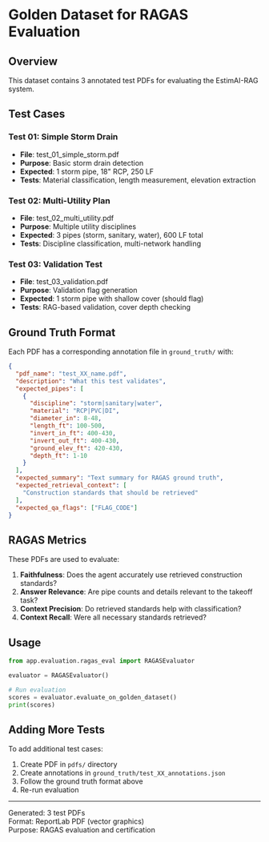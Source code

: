 # Golden Dataset for RAGAS Evaluation

## Overview

This dataset contains 3 annotated test PDFs for evaluating the EstimAI-RAG system.

## Test Cases

### Test 01: Simple Storm Drain
- **File**: test_01_simple_storm.pdf
- **Purpose**: Basic storm drain detection
- **Expected**: 1 storm pipe, 18" RCP, 250 LF
- **Tests**: Material classification, length measurement, elevation extraction

### Test 02: Multi-Utility Plan
- **File**: test_02_multi_utility.pdf
- **Purpose**: Multiple utility disciplines
- **Expected**: 3 pipes (storm, sanitary, water), 600 LF total
- **Tests**: Discipline classification, multi-network handling

### Test 03: Validation Test
- **File**: test_03_validation.pdf
- **Purpose**: Validation flag generation
- **Expected**: 1 storm pipe with shallow cover (should flag)
- **Tests**: RAG-based validation, cover depth checking

## Ground Truth Format

Each PDF has a corresponding annotation file in `ground_truth/` with:

```json
{
  "pdf_name": "test_XX_name.pdf",
  "description": "What this test validates",
  "expected_pipes": [
    {
      "discipline": "storm|sanitary|water",
      "material": "RCP|PVC|DI",
      "diameter_in": 8-48,
      "length_ft": 100-500,
      "invert_in_ft": 400-430,
      "invert_out_ft": 400-430,
      "ground_elev_ft": 420-430,
      "depth_ft": 1-10
    }
  ],
  "expected_summary": "Text summary for RAGAS ground truth",
  "expected_retrieval_context": [
    "Construction standards that should be retrieved"
  ],
  "expected_qa_flags": ["FLAG_CODE"]
}
```

## RAGAS Metrics

These PDFs are used to evaluate:

1. **Faithfulness**: Does the agent accurately use retrieved construction standards?
2. **Answer Relevance**: Are pipe counts and details relevant to the takeoff task?
3. **Context Precision**: Do retrieved standards help with classification?
4. **Context Recall**: Were all necessary standards retrieved?

## Usage

```python
from app.evaluation.ragas_eval import RAGASEvaluator

evaluator = RAGASEvaluator()

# Run evaluation
scores = evaluator.evaluate_on_golden_dataset()
print(scores)
```

## Adding More Tests

To add additional test cases:

1. Create PDF in `pdfs/` directory
2. Create annotations in `ground_truth/test_XX_annotations.json`
3. Follow the ground truth format above
4. Re-run evaluation

---

Generated: 3 test PDFs  
Format: ReportLab PDF (vector graphics)  
Purpose: RAGAS evaluation and certification
